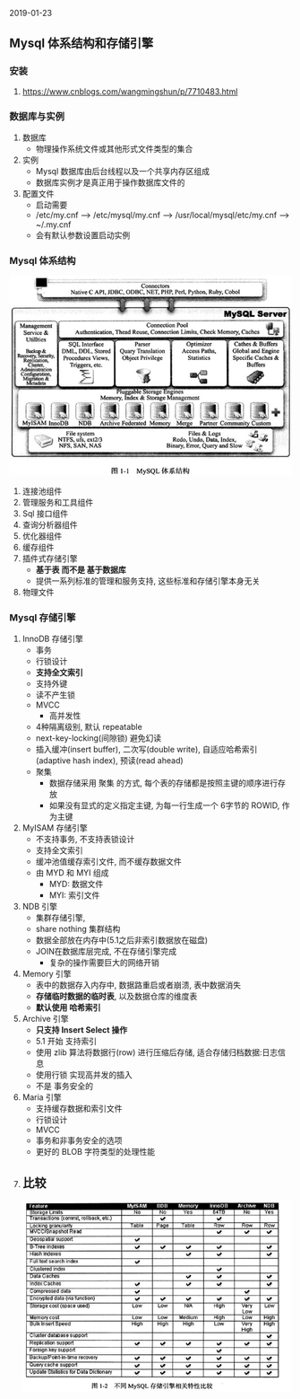 2019-01-23

## Mysql 体系结构和存储引擎

### 安装
1. https://www.cnblogs.com/wangmingshun/p/7710483.html

### 数据库与实例
1. 数据库
    - 物理操作系统文件或其他形式文件类型的集合
2. 实例
    - Mysql 数据库由后台线程以及一个共享内存区组成
    - 数据库实例才是真正用于操作数据库文件的
3. 配置文件
    - 启动需要
    - /etc/my.cnf --> /etc/mysql/my.cnf --> /usr/local/mysql/etc/my.cnf --> ~/.my.cnf
    - 会有默认参数设置启动实例   
    
### Mysql 体系结构
![](1.jpg)

1. 连接池组件
2. 管理服务和工具组件
3. Sql 接口组件
4. 查询分析器组件
5. 优化器组件
6. 缓存组件
7. 插件式存储引擎
    - **基于表 而不是 基于数据库**
    - 提供一系列标准的管理和服务支持, 这些标准和存储引擎本身无关
8. 物理文件 

### Mysql 存储引擎
1. InnoDB 存储引擎
    - 事务
    - 行锁设计
    - **支持全文索引**
    - 支持外键
    - 读不产生锁
    - MVCC
        - 高并发性
    - 4种隔离级别, 默认 repeatable
    - next-key-locking(间隙锁) 避免幻读
    - 插入缓冲(insert buffer), 二次写(double write), 自适应哈希索引(adaptive hash index), 预读(read ahead)
    - 聚集
        - 数据存储采用 聚集 的方式, 每个表的存储都是按照主键的顺序进行存放
        - 如果没有显式的定义指定主键,  为每一行生成一个 6字节的 ROWID, 作为主键
2. MyISAM 存储引擎
    - 不支持事务, 不支持表锁设计
    - 支持全文索引
    - 缓冲池值缓存索引文件, 而不缓存数据文件
    - 由 MYD 和 MYI 组成
        - MYD: 数据文件
        - MYI: 索引文件
3. NDB 引擎
    - 集群存储引擎, 
    - share nothing 集群结构
    - 数据全部放在内存中(5.1之后非索引数据放在磁盘)
    - JOIN在数据库层完成, 不在存储引擎完成
        - 复杂的操作需要巨大的网络开销
4. Memory 引擎
    - 表中的数据存入内存中, 数据路重启或者崩溃, 表中数据消失
    - **存储临时数据的临时表**, 以及数据仓库的维度表
    - **默认使用 哈希索引**
5. Archive 引擎
    - **只支持 Insert Select 操作**
    - 5.1 开始 支持索引
    - 使用 zlib 算法将数据行(row) 进行压缩后存储, 适合存储归档数据:日志信息
    - 使用行锁 实现高并发的插入
    - 不是 事务安全的
6. Maria 引擎
    - 支持缓存数据和索引文件
    - 行锁设计
    - MVCC
    - 事务和非事务安全的选项
    - 更好的 BLOB 字符类型的处理性能
7. 比较
    - 
    ![](2.jpg)
    
    